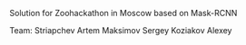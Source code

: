 Solution for Zoohackathon in Moscow based on Mask-RCNN

Team:
Striapchev Artem
Maksimov Sergey
Koziakov Alexey
